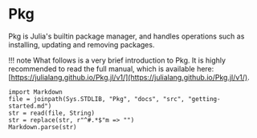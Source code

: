 # Pkg

Pkg is Julia's builtin package manager, and handles operations
such as installing, updating and removing packages.

!!! note
    What follows is a very brief introduction to Pkg. It is highly
    recommended to read the full manual, which is available here:
    [https://julialang.github.io/Pkg.jl/v1/](https://julialang.github.io/Pkg.jl/v1/).

```@eval
import Markdown
file = joinpath(Sys.STDLIB, "Pkg", "docs", "src", "getting-started.md")
str = read(file, String)
str = replace(str, r"^#.*$"m => "")
Markdown.parse(str)
```
